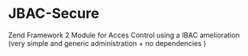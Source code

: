 JBAC-Secure
===========

 Zend Framework 2 Module for Acces Control  using a IBAC amelioration (very simple and generic administration + no dependencies )
